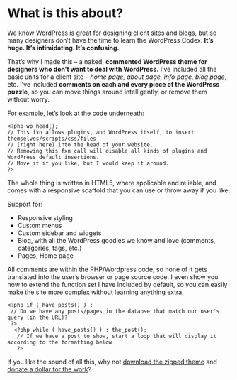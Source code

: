 What is this about?
===


We know WordPress is great for designing client sites and blogs, but so many designers don’t have the time to learn the WordPress Codex. **It’s huge. It’s intimidating. It’s confusing.**

That’s why I made this – a naked, **commented WordPress theme for designers who don’t want to deal with WordPress.** I’ve included all the basic units for a client site – *home page, about page, info page, blog page*, etc. I’ve included **comments on each and every piece of the WordPress puzzle**, so you can move things around intelligently, or remove them without worry.

For example, let’s look at the code underneath:

```
<?php wp_head(); 
// This fxn allows plugins, and WordPress itself, to insert themselves/scripts/css/files 
// (right here) into the head of your website. 
// Removing this fxn call will disable all kinds of plugins and WordPress default insertions. 
// Move it if you like, but I would keep it around.
?>
```
The whole thing is written in HTML5, where applicable and reliable, and comes with a responsive scaffold that you can use or throw away if you like.

Support for:
- Responsive styling
- Custom menus
- Custom sidebar and widgets
- Blog, with all the WordPress goodies we know and love (comments, categories, tags, etc.)
- Pages, Home page

All comments are within the PHP/Wordpress code, so none of it gets translated into the user’s browser or page source code. I even show you how to extend the function set I have included by default, so you can easily make the site more complex without learning anything extra.

```
<?php if ( have_posts() ) : 
 // Do we have any posts/pages in the databse that match our user's query (in the URL)?
 ?>
  <?php while ( have_posts() ) : the_post(); 
   // If we have a post to show, start a loop that will display it according to the formatting below
   ?>
````

If you like the sound of all this, why not [download the zipped theme](https://github.com/j-beckman/naked-wordpress/archive/master.zip) and [donate a dollar for the work](http://bckmn.com/pay)?
